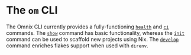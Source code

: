 
# The `om` CLI

The Omnix CLI currently provides a fully-functioning [`health`](health.md) and [`ci`](ci.md) commands. The [`show`](show.md) command has basic functionality, whereas the [`init`](init.md) command can be used to scaffold new projects using Nix. The [`develop`](develop.md) command enriches flakes support when used with `direnv`.
